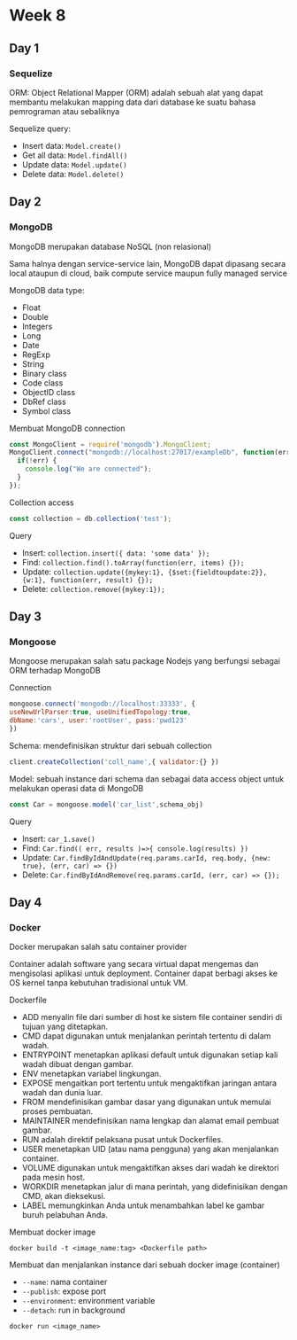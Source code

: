 # Week 8

## Day 1
### Sequelize
ORM: Object Relational Mapper (ORM) adalah sebuah alat yang dapat membantu melakukan mapping data dari database ke suatu bahasa pemrograman atau sebaliknya

Sequelize query:
- Insert data: `Model.create()`
- Get all data: `Model.findAll()`
- Update data: `Model.update()`
- Delete data: `Model.delete()`

## Day 2
### MongoDB
MongoDB merupakan database NoSQL (non relasional)

Sama halnya dengan service-service lain, MongoDB dapat dipasang secara local ataupun di cloud, baik compute service maupun fully managed service

MongoDB data type:
- Float
- Double
- Integers
- Long
- Date
- RegExp
- String
- Binary class
- Code class
- ObjectID class
- DbRef class
- Symbol class

Membuat MongoDB connection
```js
const MongoClient = require('mongodb').MongoClient;
MongoClient.connect("mongodb://localhost:27017/exampleDb", function(err, db) {
  if(!err) {
    console.log("We are connected");
  }
});
```

Collection access
```js
const collection = db.collection('test');
```

Query
- Insert: `collection.insert({ data: 'some data' });`
- Find: `collection.find().toArray(function(err, items) {});`
- Update: `collection.update({mykey:1}, {$set:{fieldtoupdate:2}}, {w:1}, function(err, result) {});`
- Delete: `collection.remove({mykey:1});`

## Day 3
### Mongoose
Mongoose merupakan salah satu package Nodejs yang berfungsi sebagai ORM terhadap MongoDB

Connection
```js
mongoose.connect('mongodb://localhost:33333', {
useNewUrlParser:true, useUnifiedTopology:true,
dbName:'cars', user:'rootUser', pass:'pwd123'
})
```

Schema: mendefinisikan struktur dari sebuah collection
```js
client.createCollection('coll_name',{ validator:{} })
```

Model: sebuah instance dari schema dan sebagai data access object untuk melakukan operasi data di MongoDB
```js
const Car = mongoose.model('car_list',schema_obj)
```

Query
- Insert: `car_1.save()`
- Find: `Car.find(( err, results )=>{ console.log(results) }) `
- Update: `Car.findByIdAndUpdate(req.params.carId, req.body, {new: true}, (err, car) => {})`
- Delete: `Car.findByIdAndRemove(req.params.carId, (err, car) => {});`

## Day 4
### Docker
Docker merupakan salah satu container provider

Container adalah software yang secara virtual dapat mengemas dan mengisolasi aplikasi untuk deployment. Container dapat berbagi akses ke OS kernel tanpa kebutuhan tradisional untuk VM.

Dockerfile
- ADD menyalin file dari sumber di host ke sistem file container sendiri di tujuan yang ditetapkan.
- CMD dapat digunakan untuk menjalankan perintah tertentu di dalam wadah.
- ENTRYPOINT menetapkan aplikasi default untuk digunakan setiap kali wadah dibuat dengan gambar.
- ENV menetapkan variabel lingkungan.
- EXPOSE mengaitkan port tertentu untuk mengaktifkan jaringan antara wadah dan dunia luar.
- FROM mendefinisikan gambar dasar yang digunakan untuk memulai proses pembuatan.
- MAINTAINER mendefinisikan nama lengkap dan alamat email pembuat gambar.
- RUN adalah direktif pelaksana pusat untuk Dockerfiles.
- USER menetapkan UID (atau nama pengguna) yang akan menjalankan container.
- VOLUME digunakan untuk mengaktifkan akses dari wadah ke direktori pada mesin host.
- WORKDIR menetapkan jalur di mana perintah, yang didefinisikan dengan CMD, akan dieksekusi.
- LABEL memungkinkan Anda untuk menambahkan label ke gambar buruh pelabuhan Anda.

Membuat docker image
```shell
docker build -t <image_name:tag> <Dockerfile path>
```

Membuat dan menjalankan instance dari sebuah docker image (container)
- `--name`: nama container
- `--publish`: expose port
- `--environment`: environment variable
- `--detach`: run in background
```shell
docker run <image_name>
```